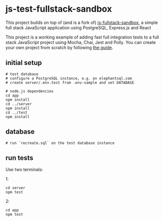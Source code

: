 # js-test-fullstack-sandbox

This project builds on top of (and is a fork of) [js-fullstack-sandbox](https://github.com/larsthorup/js-fullstack-sandbox), a simple full stack JavaScript application using PostgreSQL, Express.js and React

This project is a working example of adding fast full integration tests to a full stack JavaScript project using Mocha, Chai, Jest and Polly. You can create your own project from scratch by following [the guide](https://www.fullstackagile.eu/2019/07/30/js-test-fullstack-guide/).

## initial setup

    # test database
    # configure a PostgreSQL instance, e.g. on elephantsql.com
    # create server/.env.test from .env-sample and set DATABASE

    # node.js dependencies
    cd app
    npm install
    cd ../server
    npm install
    cd ../test
    npm install

## database

    # run `recreate.sql` on the test database instance

## run tests

Use two terminals:

1:

    cd server
    npm test

2:

    cd app
    npm test
